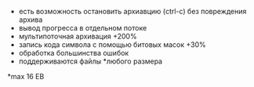 - есть возможность остановить архиавцию (ctrl-c) без повреждения архива
- вывод прогресса в отдельном потоке
- мультипоточная архивация +200%
- запись кода символа с помощью битовых масок +30%
- обработка большинства ошибок
- поддерживаются файлы *любого размера




*max 16 EB